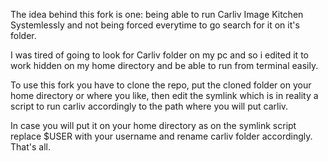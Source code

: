 The idea behind this fork is one: being able to run Carliv Image Kitchen Systemlessly and not being forced everytime to go search for it on it's folder.

I was tired of going to look for Carliv folder on my pc and so i edited it to work hidden on my home directory and be able to run from terminal easily. 

To use this fork you have to clone the repo, put the cloned folder on your home directory or where you like, then edit the symlink which is in reality a script to run carliv accordingly to the path where you will put carliv.

In case you will put it on your home directory as on the symlink script replace $USER with your username and rename carliv folder accordingly. That's all.
